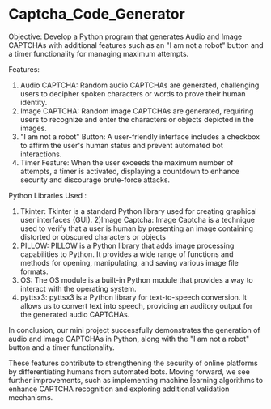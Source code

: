 # Captcha_Code_Generator

Objective: Develop a Python program that generates Audio and Image CAPTCHAs with additional features such as an "I am not a robot" button and a timer functionality for managing maximum attempts.


Features:

1) Audio CAPTCHA: Random audio CAPTCHAs are generated, challenging users to decipher spoken characters or words to prove their human identity.
2) Image CAPTCHA: Random image CAPTCHAs are generated, requiring users to recognize and enter the characters or objects depicted in the images.
3) "I am not a robot" Button: A user-friendly interface includes a checkbox to affirm the user's human status and prevent automated bot interactions.
4) Timer Feature: When the user exceeds the maximum number of attempts, a timer is activated, displaying a countdown to enhance security and discourage brute-force attacks.


Python Libraries Used :

1) Tkinter: Tkinter is a standard Python library used for creating graphical user interfaces (GUI).
2)Image Captcha: Image Captcha is a technique used to verify that a user is human by presenting an image containing distorted or obscured characters or objects
3) PILLOW: PILLOW is a Python library that adds image processing capabilities to Python. It provides a wide range of functions and methods for opening, manipulating, and saving various image file formats. 
4) OS: The OS module is a built-in Python module that provides a way to interact with the operating system.
5) pyttsx3: pyttsx3 is a Python library for text-to-speech conversion. It allows us to convert text into speech, providing an auditory output for the generated audio CAPTCHAs.

In conclusion, our mini project successfully demonstrates the generation of audio and image CAPTCHAs in Python, along with the "I am not a robot" button and a timer functionality.

These features contribute to strengthening the security of online platforms by differentiating humans from automated bots. 
Moving forward, we see further improvements, such as implementing machine learning algorithms to enhance CAPTCHA recognition and exploring additional validation mechanisms.
